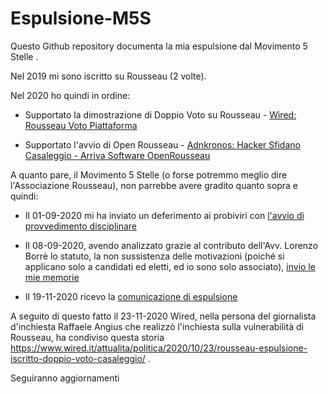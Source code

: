 # Espulsione-M5S

Questo Github repository documenta la mia espulsione dal Movimento 5 Stelle .

Nel 2019 mi sono iscritto su Rousseau (2 volte).

Nel 2020 ho quindi in ordine:

- Supportato la dimostrazione di Doppio Voto su Rousseau - [Wired: Rousseau Voto Piattaforma](https://www.wired.it/attualita/politica/2020/08/19/rousseau-voto-piattaforma/)

- Supportato l'avvio di Open Rousseau - [Adnkronos: Hacker Sfidano Casaleggio - Arriva Software OpenRousseau](https://www.adnkronos.com/fatti/politica/2020/10/01/hacker-sfidano-casaleggio-arriva-software-open-rousseau_xhpY4FGXMdkxXNWyHW75xN.html)

A quanto pare, il Movimento 5 Stelle (o forse potremmo meglio dire l'Associazione Rousseau), non parrebbe avere gradito quanto sopra e quindi:

- Il 01-09-2020 mi ha inviato un deferimento ai probiviri con [l'avvio di provvedimento disciplinare](https://github.com/fpietrosanti/Espulsione-M5S/blob/main/01_09_2020_Avvio%20di%20procedimento%20nei%20confronti%20di%20Fabio%20Pietrosanti.pdf)

- Il 08-09-2020, avendo analizzato grazie al contributo dell'Avv. Lorenzo Borrè lo statuto, la non sussistenza delle motivazioni (poiché si applicano solo a candidati ed eletti, ed io sono solo associato), [invio le mie memorie](https://github.com/fpietrosanti/Espulsione-M5S/blob/main/08_09_2020_Pietrosanti-memoria-probiviri.pdf)

- Il 19-11-2020 ricevo la [comunicazione di espulsione](https://github.com/fpietrosanti/Espulsione-M5S/blob/main/19_11_2020_delibera%20provvedimento%20di%20Fabio%20Pietrosanti.pdf)

A seguito di questo fatto il 23-11-2020 Wired, nella persona del giornalista d'inchiesta Raffaele Angius che realizzò l'inchiesta sulla vulnerabilità di Rousseau, ha condiviso questa storia https://www.wired.it/attualita/politica/2020/10/23/rousseau-espulsione-iscritto-doppio-voto-casaleggio/ .

Seguiranno aggiornamenti
